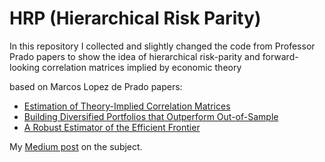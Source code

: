 # HRP (Hierarchical Risk Parity)

In this repository I collected and slightly changed the code from Professor Prado papers to show the idea of hierarchical risk-parity and forward-looking correlation matrices implied by economic theory

based on Marcos Lopez de Prado papers:
* [Estimation of Theory-Implied Correlation Matrices](https://papers.ssrn.com/sol3/papers.cfm?abstract_id=3484152)
* [Building Diversified Portfolios that Outperform Out-of-Sample](https://papers.ssrn.com/sol3/papers.cfm?abstract_id=2708678)
* [A Robust Estimator of the Efficient Frontier](https://papers.ssrn.com/sol3/papers.cfm?abstract_id=3469961)

My [Medium post](https://medium.com/@andreybabynin/hierarchical-risk-parity-in-portfolio-construction-fc368db18c78) on the subject.

